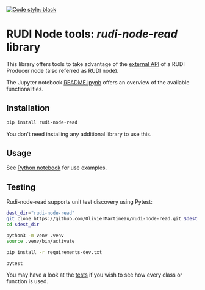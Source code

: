 [![Code style: black](https://img.shields.io/badge/code%20style-black-000000.svg)](https://github.com/psf/black)

# RUDI Node tools: _rudi-node-read_ library

This library offers tools to take advantage of
the [external API](https://app.swaggerhub.com/apis/OlivierMartineau/RUDI-PRODUCER) of a RUDI Producer node (also
referred as RUDI node).

The Jupyter notebook [README.ipynb](https://github.com/OlivierMartineau/rudi-node-read/blob/release/README.ipynb) offers
an overview of the available functionalities.

## Installation

```sh
pip install rudi-node-read
```

You don't need installing any additional library to use this.

## Usage

See [Python notebook](./README.ipynb) for use examples.

## Testing

Rudi-node-read supports unit test discovery using Pytest:

```sh
dest_dir="rudi-node-read"
git clone https://github.com/OlivierMartineau/rudi-node-read.git $dest_dir
cd $dest_dir

python3 -m venv .venv
source .venv/bin/activate

pip install -r requirements-dev.txt

pytest
```

You may have a look at the [tests](./tests) if you wish to see how every class or function is used.
